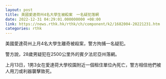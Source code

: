 ```yaml
---
layout: post
title: 美國愛達荷州4名大學生被殺案　一名疑犯落網
date: 2022-12-31 04:29:01.000000000 +08:00
link: https://news.rthk.hk/rthk/ch/component/k2/1682004-20221231.htm
categories: rthk
---
```


美國愛達荷州上月4名大學生離奇被殺案，警方拘捕一名疑犯。

警方說，28歲男疑犯在2500公里外的賓夕法尼亞州落網。

上月13日，1男3女在愛達荷大學校園附近一個租住單位內死亡，警方相信他們被人用刀或利器襲擊致死。
